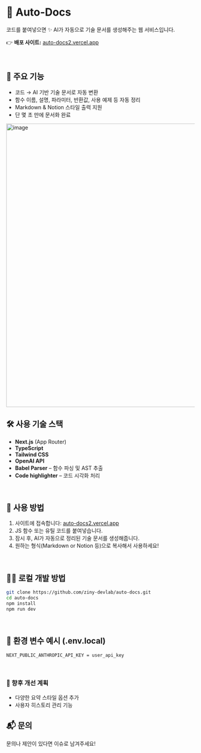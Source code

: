 # 📝 Auto-Docs

코드를 붙여넣으면
✨ AI가 자동으로 기술 문서를 생성해주는 웹 서비스입니다.

👉 **배포 사이트:** [auto-docs2.vercel.app](https://auto-docs2.vercel.app/)

<br/>

## 📌 주요 기능

- 코드 → AI 기반 기술 문서로 자동 변환
- 함수 이름, 설명, 파라미터, 반환값, 사용 예제 등 자동 정리
- Markdown & Notion 스타일 출력 지원
- 단 몇 초 만에 문서화 완료

<img width="1073" height="756" alt="image" src="https://github.com/user-attachments/assets/a48a56c7-a853-445c-90f6-9d9cfd23b556" />


<br/>

## 🛠️ 사용 기술 스택

- **Next.js** (App Router)
- **TypeScript**
- **Tailwind CSS**
- **OpenAI API**
- **Babel Parser** – 함수 파싱 및 AST 추출
- **Code highlighter** – 코드 시각화 처리

<br/>

## 🚀 사용 방법

1. 사이트에 접속합니다: [auto-docs2.vercel.app](https://auto-docs2.vercel.app/)
2. JS 함수 또는 유틸 코드를 붙여넣습니다.
3. 잠시 후, AI가 자동으로 정리된 기술 문서를 생성해줍니다.
4. 원하는 형식(Markdown or Notion 등)으로 복사해서 사용하세요!
   
<br/>

## 🧑‍💻 로컬 개발 방법

```bash
git clone https://github.com/ziny-devlab/auto-docs.git
cd auto-docs
npm install
npm run dev
```

<br/>

## 📝 환경 변수 예시 (.env.local)

```bash
NEXT_PUBLIC_ANTHROPIC_API_KEY = user_api_key
```

<br/>

### 📄 향후 개선 계획
- 다양한 요약 스타일 옵션 추가
- 사용자 히스토리 관리 기능


## 📬 문의

문의나 제안이 있다면 이슈로 남겨주세요!
